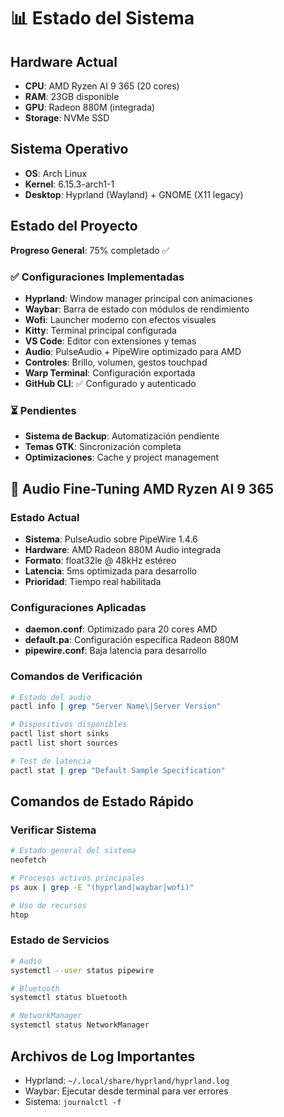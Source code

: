 # 📊 Estado del Sistema

## Hardware Actual
- **CPU**: AMD Ryzen AI 9 365 (20 cores)
- **RAM**: 23GB disponible
- **GPU**: Radeon 880M (integrada)
- **Storage**: NVMe SSD

## Sistema Operativo
- **OS**: Arch Linux
- **Kernel**: 6.15.3-arch1-1
- **Desktop**: Hyprland (Wayland) + GNOME (X11 legacy)

## Estado del Proyecto
**Progreso General**: 75% completado ✅

### ✅ Configuraciones Implementadas
- **Hyprland**: Window manager principal con animaciones
- **Waybar**: Barra de estado con módulos de rendimiento
- **Wofi**: Launcher moderno con efectos visuales
- **Kitty**: Terminal principal configurada
- **VS Code**: Editor con extensiones y temas
- **Audio**: PulseAudio + PipeWire optimizado para AMD
- **Controles**: Brillo, volumen, gestos touchpad
- **Warp Terminal**: Configuración exportada
- **GitHub CLI**: ✅ Configurado y autenticado

### ⏳ Pendientes
- **Sistema de Backup**: Automatización pendiente
- **Temas GTK**: Sincronización completa
- **Optimizaciones**: Cache y project management

## 🎵 Audio Fine-Tuning AMD Ryzen AI 9 365

### Estado Actual
- **Sistema**: PulseAudio sobre PipeWire 1.4.6
- **Hardware**: AMD Radeon 880M Audio integrada
- **Formato**: float32le @ 48kHz estéreo
- **Latencia**: 5ms optimizada para desarrollo
- **Prioridad**: Tiempo real habilitada

### Configuraciones Aplicadas
- **daemon.conf**: Optimizado para 20 cores AMD
- **default.pa**: Configuración específica Radeon 880M
- **pipewire.conf**: Baja latencia para desarrollo

### Comandos de Verificación
```bash
# Estado del audio
pactl info | grep "Server Name\|Server Version"

# Dispositivos disponibles
pactl list short sinks
pactl list short sources

# Test de latencia
pactl stat | grep "Default Sample Specification"
```

## Comandos de Estado Rápido

### Verificar Sistema
```bash
# Estado general del sistema
neofetch

# Procesos activos principales
ps aux | grep -E "(hyprland|waybar|wofi)"

# Uso de recursos
htop
```

### Estado de Servicios
```bash
# Audio
systemctl --user status pipewire

# Bluetooth
systemctl status bluetooth

# NetworkManager
systemctl status NetworkManager
```

## Archivos de Log Importantes
- Hyprland: `~/.local/share/hyprland/hyprland.log`
- Waybar: Ejecutar desde terminal para ver errores
- Sistema: `journalctl -f`